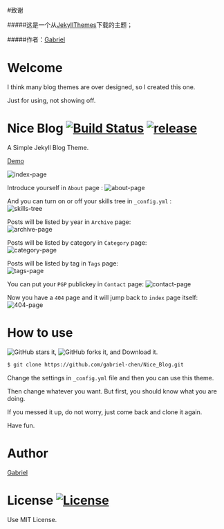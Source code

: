 #致谢

#####这是一个从[JekyllThemes](http://jekyllthemes.org/)下载的主题；

#####作者：[Gabriel](https://github.com/Gabriel-Chen)


Welcome
=======

I think many blog themes are over designed, so I created this one. 

Just for using, not showing off.

Nice Blog  [![Build Status](https://img.shields.io/badge/build-passing-green.svg)](https://github.com/gabriel-chen/Nice_Blog)  [![release](https://img.shields.io/github/release/gabriel-chen/Nice_Blog.svg)](https://github.com/gabriel-chen/Nice_Blog/releases)
========

A Simple Jekyll Blog Theme.

[Demo](http://gabriel-chen.github.io/Nice_Blog)

![index-page](https://i.imgur.com/BrmOMmv.png)

Introduce yourself in `About` page  :
![about-page](https://i.imgur.com/vRGFclV.png)

And you can turn on or off your skills tree in `_config.yml` :  
![skills-tree](https://i.imgur.com/ssSOj57.png)

Posts will be listed by year in `Archive` page:  
![archive-page](https://i.imgur.com/8bQZtkD.png)

Posts will be listed by category in `Category` page:  
![category-page](https://i.imgur.com/cRHuAWi.png)

Posts will be listed by tag in `Tags` page:  
![tags-page](https://i.imgur.com/pnRdDD0.png)

You can put your `PGP` publickey in `Contact` page:
![contact-page](https://i.imgur.com/8wHb5lX.png)

Now you have a `404` page and it will jump back to `index` page itself:  
![404-page](https://i.imgur.com/mtkM64q.png)

How to use
=========

![GitHub stars](https://img.shields.io/github/stars/gabriel-chen/Nice_Blog.svg?style=social&&label=Star) it, ![GitHub forks](https://img.shields.io/github/forks/gabriel-chen/Nice_Blog.svg?style=social&&label=Fork) it, and Download it.

``` sh
$ git clone https://github.com/gabriel-chen/Nice_Blog.git
```

Change the settings in `_config.yml` file and then you can use this theme.

Then change whatever you want. But first, you should know what you are doing. 

If you messed it up, do not worry, just come back and clone it again.

Have fun.

Author 
======

[Gabriel](https://gabriel-chen.github.io)

License  [![License](https://img.shields.io/npm/l/express.svg)](https://github.com/gabriel-chen/Nice_Blog/blob/master/LICENSE)
======

Use MIT License.


